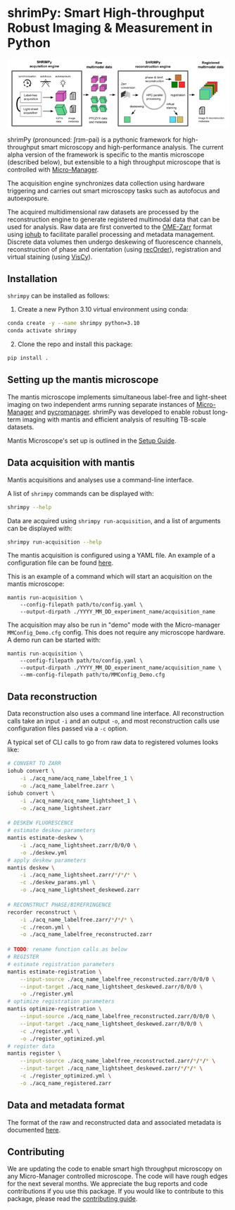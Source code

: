 # shrimPy: Smart High-throughput Robust Imaging & Measurement in Python
![acquisition and reconstruction schematic](docs/figure_3a.png)

shrimPy (pronounced: ʃrɪm-pai) is a pythonic framework for high-throughput smart microscopy and high-performance analysis. The current alpha version of the framework is specific to the mantis microscope (described below), but extensible to a high throughput microscope that is controlled with [Micro-Manager](https://micro-manager.org/).

The acquisition engine synchronizes data collection using hardware triggering and carries out smart microscopy tasks such as autofocus and autoexposure.

The acquired multidimensional raw datasets are processed by the reconstruction engine to generate registered multimodal data that can be used for analysis. Raw data are first converted to the [OME-Zarr](https://ngff.openmicroscopy.org/) format using [iohub](https://github.com/czbiohub-sf/iohub) to facilitate parallel processing and metadata management. Discrete data volumes then undergo deskewing of fluorescence channels, reconstruction of phase and orientation (using [recOrder](https://github.com/mehta-lab/recOrder)), registration and virtual staining (using [VisCy](https://github.com/mehta-lab/viscy)).

## Installation

`shrimpy` can be installed as follows:

1. Create a new Python 3.10 virtual environment using conda:

```sh
conda create -y --name shrimpy python=3.10
conda activate shrimpy
```

2. Clone the repo and install this package:

```sh
pip install .
```

## Setting up the mantis microscope
The mantis microscope implements simultaneous label-free and light-sheet imaging on two independent arms running separate instances of [Micro-Manager](https://micro-manager.org/) and [pycromanager](https://pycro-manager.readthedocs.io/). shrimPy was developed to enable robust long-term imaging with mantis and efficient analysis of resulting TB-scale datasets.

Mantis Microscope's set up is outlined in the [Setup Guide](docs/setup_guide.md).


## Data acquisition with mantis

Mantis acquisitions and analyses use a command-line interface.

A list of `shrimpy` commands can be displayed with:
```sh
shrimpy --help
```

Data are acquired using `shrimpy run-acquisition`, and a list of arguments can be displayed with:

```sh
shrimpy run-acquisition --help
```

The mantis acquisition is configured using a YAML file. An example of a configuration file can be found [here](mantis/acquisition/settings/example_acquisition_settings.yaml).

This is an example of a command which will start an acquisition on the mantis microscope:

```pwsh
mantis run-acquisition \
    --config-filepath path/to/config.yaml \
    --output-dirpath ./YYYY_MM_DD_experiment_name/acquisition_name
```

The acquisition may also be run in "demo" mode with the Micro-manager `MMConfig_Demo.cfg` config. This does not require any microscope hardware. A demo run can be started with:

```pwsh
mantis run-acquisition \
    --config-filepath path/to/config.yaml \
    --output-dirpath ./YYYY_MM_DD_experiment_name/acquisition_name \
    --mm-config-filepath path/to/MMConfig_Demo.cfg
```

## Data reconstruction

Data reconstruction also uses a command line interface. All reconstruction calls take an input `-i` and an output `-o`, and most reconstruction calls use configuration files passed via a `-c` option.

A typical set of CLI calls to go from raw data to registered volumes looks like:

```sh
# CONVERT TO ZARR
iohub convert \
    -i ./acq_name/acq_name_labelfree_1 \
    -o ./acq_name_labelfree.zarr \
iohub convert \
    -i ./acq_name/acq_name_lightsheet_1 \
    -o ./acq_name_lightsheet.zarr

# DESKEW FLUORESCENCE
# estimate deskew parameters
mantis estimate-deskew \
    -i ./acq_name_lightsheet.zarr/0/0/0 \
    -o ./deskew.yml
# apply deskew parameters
mantis deskew \
    -i ./acq_name_lightsheet.zarr/*/*/* \
    -c ./deskew_params.yml \
    -o ./acq_name_lightsheet_deskewed.zarr

# RECONSTRUCT PHASE/BIREFRINGENCE
recorder reconstruct \
    -i ./acq_name_labelfree.zarr/*/*/* \
    -c ./recon.yml \
    -o ./acq_name_labelfree_reconstructed.zarr

# TODO: rename function calls as below
# REGISTER
# estimate registration parameters
mantis estimate-registration \
    --input-source ./acq_name_labelfree_reconstructed.zarr/0/0/0 \
    --input-target ./acq_name_lightsheet_deskewed.zarr/0/0/0 \
    -o ./register.yml
# optimize registration parameters
mantis optimize-registration \
    --input-source ./acq_name_labelfree_reconstructed.zarr/0/0/0 \
    --input-target ./acq_name_lightsheet_deskewed.zarr/0/0/0 \
    -c ./register.yml \
    -o ./register_optimized.yml
# register data
mantis register \
    --input-source ./acq_name_labelfree_reconstructed.zarr/*/*/* \
    --input-target ./acq_name_lightsheet_deskewed.zarr/*/*/* \
    -c ./register_optimized.yml \
    -o ./acq_name_registered.zarr
```

## Data and metadata format

The format of the raw and reconstructed data and associated metadata is documented [here](/docs/data_structure.md).

## Contributing
We are updating the code to enable smart high throughput microscopy on any Micro-Manager controlled microscope. The code will have rough edges for the next several months. We appreciate the bug reports and code contributions if you use this package. If you would like to contribute to this package, please read the [contributing guide](CONTRIBUTING.md).
